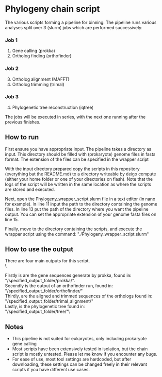 # Phylogeny chain script
The various scripts forming a pipeline for binning. The pipeline runs various analyses split over 3 (slurm) jobs which are performed successively:

### Job 1
1. Gene calling (prokka)
2. Ortholog finding (orthofinder)
### Job 2
3. Ortholog alignment (MAFFT)
4. Ortholog trimming (trimal)
### Job 3
4. Phylogenetic tree reconstruction (iqtree)

The jobs will be executed in series, with the next one running after the previous finishes.

## How to run
First ensure you have appropriate input. The pipeline takes a directory as input. This directory should be filled with (prokaryote) genome files in fasta format. The extension of the files can be specified in the wrapper script

With the input directory prepared copy the scripts in this repository (everything but the README.md) to a directory writeable by deigo compute (either your home folder or one of your directories on flash). Note that the logs of the script will be written in the same location as where the scripts are stored and executed.

Next, open the Phylogeny_wrapper_script.slurm file in a text editor (in nano for example). In line 11 input the path to the directory containing the genome files. In line 13 put the path of the directory where you want the pipeline output. You can set the appropriate extension of your genome fasta files on line 15.

Finally, move to the directory containing the scripts, and execute the wrapper script using the command: "./Phylogeny_wrapper_script.slurm"

## How to use the output
There are four main outputs for this script. \
\

Firstly is are the gene sequences generate by prokka, found in: \
"/specified_output_folder/prokka/". \
Secondly is the output of an orthofinder run, found in:\
"/specified_output_folder/orthofinder/"\
Thirdly, are the aligned and trimmed sequences of the orthologs found in:\
"/specified_output_folder/trimal_alignment/"\
Lastly, is the phylogenetic tree found in:\
"/specified_output_folder/tree/"\

## Notes
+ This pipeline is not suited for eukaryotes, only including prokaryote gene calling
+ Most scripts have been extensively tested in isolation, but the chain script is mostly untested. Please let me know if you encounter any bugs.
+ For ease of use, most tool settings are hardcoded, but after downloading, these settings can be changed freely in their relevant scripts if you have different use cases. 


